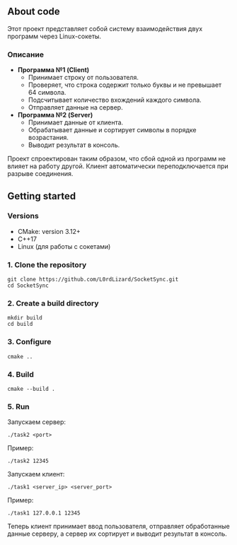 ## About code

Этот проект представляет собой систему взаимодействия двух программ через Linux-сокеты.

### Описание
- **Программа №1 (Client)**
  - Принимает строку от пользователя.
  - Проверяет, что строка содержит только буквы и не превышает 64 символа.
  - Подсчитывает количество вхождений каждого символа.
  - Отправляет данные на сервер.
- **Программа №2 (Server)**
  - Принимает данные от клиента.
  - Обрабатывает данные и сортирует символы в порядке возрастания.
  - Выводит результат в консоль.

Проект спроектирован таким образом, что сбой одной из программ не влияет на работу другой. Клиент автоматически переподключается при разрыве соединения.

## Getting started

### Versions
- CMake: version 3.12+
- C++17
- Linux (для работы с сокетами)

### 1. Clone the repository
```
git clone https://github.com/L0rdLizard/SocketSync.git
cd SocketSync
```

### 2. Create a build directory
```
mkdir build
cd build
```

### 3. Configure
```
cmake ..
```

### 4. Build
```
cmake --build .
```

### 5. Run
Запускаем сервер:
```
./task2 <port>
```
Пример:
```
./task2 12345
```

Запускаем клиент:
```
./task1 <server_ip> <server_port>
```
Пример:
```
./task1 127.0.0.1 12345
```

Теперь клиент принимает ввод пользователя, отправляет обработанные данные серверу, а сервер их сортирует и выводит результат в консоль.

